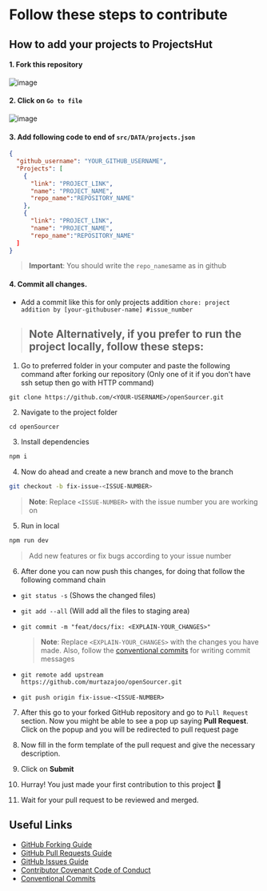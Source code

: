 # Follow these steps to contribute

## How to add your projects to ProjectsHut

#### 1. Fork this repository

![image](https://github.com/murtazajoo/openSourcer/assets/98375522/34da207e-ab7b-4279-a672-0f590613bb56)
#### 2. Click on `Go to file`

![image](https://github.com/murtazajoo/openSourcer/assets/98375522/96f1411c-0e23-4e95-afa6-9e8578b99171)

#### 3. Add following code to end of `src/DATA/projects.json`

```json
{
  "github_username": "YOUR_GITHUB_USERNAME",
  "Projects": [
    {
      "link": "PROJECT_LINK",
      "name": "PROJECT_NAME",
      "repo_name":"REPOSITORY_NAME"
    },
    {
      "link": "PROJECT_LINK",
      "name": "PROJECT_NAME",
      "repo_name":"REPOSITORY_NAME"
  ]
}
```

> **Important**: You should write the ``` repo_name ```same as in github


#### 4. Commit all changes.

- Add a commit like this for only projects addition `chore: project addition by [your-githubuser-name] #issue_number`

> ## **Note** Alternatively, if you prefer to run the project locally, follow these steps:

1.  Go to preferred folder in your computer and paste the following command after forking our repository (Only one of it if you don't have ssh setup then go with HTTP command)

```
git clone https://github.com/<YOUR-USERNAME>/openSourcer.git
```

2.  Navigate to the project folder

```
cd openSourcer
```

3.  Install dependencies

```bash
npm i
```


4.  Now do ahead and create a new branch and move to the branch

```bash
git checkout -b fix-issue-<ISSUE-NUMBER>
```

> **Note**: Replace `<ISSUE-NUMBER>` with the issue number you are working on

5.  Run in local

```bash
npm run dev
```

> Add new features or fix bugs according to your issue number

6.  After done you can now push this changes, for doing that follow the following command chain

- `git status -s` (Shows the changed files)
- `git add --all` (Will add all the files to staging area)
- `git commit -m "feat/docs/fix: <EXPLAIN-YOUR_CHANGES>"`

  > **Note**: Replace `<EXPLAIN-YOUR_CHANGES>` with the changes you have made. Also, follow the [conventional commits](https://www.conventionalcommits.org/en/v1.0.0/) for writing commit messages


- `git remote add upstream https://github.com/murtazajoo/openSourcer.git`
- `git push origin fix-issue-<ISSUE-NUMBER>`

7.  After this go to your forked GitHub repository and go to `Pull Request` section. Now you might be able to see a pop up saying **Pull Request**. Click on the popup and you will be redirected to pull request page

8.  Now fill in the form template of the pull request and give the necessary description.

9.  Click on **Submit**

10. Hurray! You just made your first contribution to this project 🎉

11. Wait for your pull request to be reviewed and merged.

## Useful Links

- [GitHub Forking Guide](https://docs.github.com/en/get-started/quickstart/fork-a-repo)
- [GitHub Pull Requests Guide](https://docs.github.com/en/pull-requests/collaborating-with-pull-requests/proposing-changes-to-your-work-with-pull-requests/about-pull-requests)
- [GitHub Issues Guide](https://docs.github.com/en/issues/tracking-your-work-with-issues/about-issues)
- [Contributor Covenant Code of Conduct](https://www.contributor-covenant.org/version/2/1/code_of_conduct/)
- [Conventional Commits](https://www.conventionalcommits.org/en/v1.0.0/)
